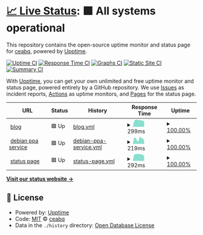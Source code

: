 # [📈 Live Status](https://demo.upptime.js.org): <!--live status--> **🟩 All systems operational**

This repository contains the open-source uptime monitor and status page for [ceabq](https://demo.upptime.js.org), powered by [Upptime](https://github.com/upptime/upptime).

[![Uptime CI](https://github.com/ceabq/upptime-cea/workflows/Uptime%20CI/badge.svg)](https://github.com/ceabq/upptime-cea/actions?query=workflow%3A%22Uptime+CI%22)
[![Response Time CI](https://github.com/ceabq/upptime-cea/workflows/Response%20Time%20CI/badge.svg)](https://github.com/ceabq/upptime-cea/actions?query=workflow%3A%22Response+Time+CI%22)
[![Graphs CI](https://github.com/ceabq/upptime-cea/workflows/Graphs%20CI/badge.svg)](https://github.com/ceabq/upptime-cea/actions?query=workflow%3A%22Graphs+CI%22)
[![Static Site CI](https://github.com/ceabq/upptime-cea/workflows/Static%20Site%20CI/badge.svg)](https://github.com/ceabq/upptime-cea/actions?query=workflow%3A%22Static+Site+CI%22)
[![Summary CI](https://github.com/ceabq/upptime-cea/workflows/Summary%20CI/badge.svg)](https://github.com/ceabq/upptime-cea/actions?query=workflow%3A%22Summary+CI%22)

With [Upptime](https://upptime.js.org), you can get your own unlimited and free uptime monitor and status page, powered entirely by a GitHub repository. We use [Issues](https://github.com/ceabq/upptime-cea/issues) as incident reports, [Actions](https://github.com/ceabq/upptime-cea/actions) as uptime monitors, and [Pages](https://demo.upptime.js.org) for the status page.

<!--start: status pages-->
<!-- This summary is generated by Upptime (https://github.com/upptime/upptime) -->
<!-- Do not edit this manually, your changes will be overwritten -->
<!-- prettier-ignore -->
| URL | Status | History | Response Time | Uptime |
| --- | ------ | ------- | ------------- | ------ |
| <img alt="" src="https://icons.duckduckgo.com/ip3/ceabq.top.ico" height="13"> [blog](https://ceabq.top) | 🟩 Up | [blog.yml](https://github.com/ceabq/upptime-cea/commits/HEAD/history/blog.yml) | <details><summary><img alt="Response time graph" src="./graphs/blog/response-time-week.png" height="20"> 299ms</summary><br><a href="https://status.ceabq.top/history/blog"><img alt="Response time 300" src="https://img.shields.io/endpoint?url=https%3A%2F%2Fraw.githubusercontent.com%2Fceabq%2Fupptime-cea%2FHEAD%2Fapi%2Fblog%2Fresponse-time.json"></a><br><a href="https://status.ceabq.top/history/blog"><img alt="24-hour response time 261" src="https://img.shields.io/endpoint?url=https%3A%2F%2Fraw.githubusercontent.com%2Fceabq%2Fupptime-cea%2FHEAD%2Fapi%2Fblog%2Fresponse-time-day.json"></a><br><a href="https://status.ceabq.top/history/blog"><img alt="7-day response time 299" src="https://img.shields.io/endpoint?url=https%3A%2F%2Fraw.githubusercontent.com%2Fceabq%2Fupptime-cea%2FHEAD%2Fapi%2Fblog%2Fresponse-time-week.json"></a><br><a href="https://status.ceabq.top/history/blog"><img alt="30-day response time 310" src="https://img.shields.io/endpoint?url=https%3A%2F%2Fraw.githubusercontent.com%2Fceabq%2Fupptime-cea%2FHEAD%2Fapi%2Fblog%2Fresponse-time-month.json"></a><br><a href="https://status.ceabq.top/history/blog"><img alt="1-year response time 300" src="https://img.shields.io/endpoint?url=https%3A%2F%2Fraw.githubusercontent.com%2Fceabq%2Fupptime-cea%2FHEAD%2Fapi%2Fblog%2Fresponse-time-year.json"></a></details> | <details><summary><a href="https://status.ceabq.top/history/blog">100.00%</a></summary><a href="https://status.ceabq.top/history/blog"><img alt="All-time uptime 100.00%" src="https://img.shields.io/endpoint?url=https%3A%2F%2Fraw.githubusercontent.com%2Fceabq%2Fupptime-cea%2FHEAD%2Fapi%2Fblog%2Fuptime.json"></a><br><a href="https://status.ceabq.top/history/blog"><img alt="24-hour uptime 100.00%" src="https://img.shields.io/endpoint?url=https%3A%2F%2Fraw.githubusercontent.com%2Fceabq%2Fupptime-cea%2FHEAD%2Fapi%2Fblog%2Fuptime-day.json"></a><br><a href="https://status.ceabq.top/history/blog"><img alt="7-day uptime 100.00%" src="https://img.shields.io/endpoint?url=https%3A%2F%2Fraw.githubusercontent.com%2Fceabq%2Fupptime-cea%2FHEAD%2Fapi%2Fblog%2Fuptime-week.json"></a><br><a href="https://status.ceabq.top/history/blog"><img alt="30-day uptime 100.00%" src="https://img.shields.io/endpoint?url=https%3A%2F%2Fraw.githubusercontent.com%2Fceabq%2Fupptime-cea%2FHEAD%2Fapi%2Fblog%2Fuptime-month.json"></a><br><a href="https://status.ceabq.top/history/blog"><img alt="1-year uptime 100.00%" src="https://img.shields.io/endpoint?url=https%3A%2F%2Fraw.githubusercontent.com%2Fceabq%2Fupptime-cea%2FHEAD%2Fapi%2Fblog%2Fuptime-year.json"></a></details>
| <img alt="" src="https://icons.duckduckgo.com/ip3/debianppa.ceabq.com.ico" height="13"> [debian ppa service](https://debianppa.ceabq.com) | 🟩 Up | [debian-ppa-service.yml](https://github.com/ceabq/upptime-cea/commits/HEAD/history/debian-ppa-service.yml) | <details><summary><img alt="Response time graph" src="./graphs/debian-ppa-service/response-time-week.png" height="20"> 219ms</summary><br><a href="https://status.ceabq.top/history/debian-ppa-service"><img alt="Response time 226" src="https://img.shields.io/endpoint?url=https%3A%2F%2Fraw.githubusercontent.com%2Fceabq%2Fupptime-cea%2FHEAD%2Fapi%2Fdebian-ppa-service%2Fresponse-time.json"></a><br><a href="https://status.ceabq.top/history/debian-ppa-service"><img alt="24-hour response time 113" src="https://img.shields.io/endpoint?url=https%3A%2F%2Fraw.githubusercontent.com%2Fceabq%2Fupptime-cea%2FHEAD%2Fapi%2Fdebian-ppa-service%2Fresponse-time-day.json"></a><br><a href="https://status.ceabq.top/history/debian-ppa-service"><img alt="7-day response time 219" src="https://img.shields.io/endpoint?url=https%3A%2F%2Fraw.githubusercontent.com%2Fceabq%2Fupptime-cea%2FHEAD%2Fapi%2Fdebian-ppa-service%2Fresponse-time-week.json"></a><br><a href="https://status.ceabq.top/history/debian-ppa-service"><img alt="30-day response time 240" src="https://img.shields.io/endpoint?url=https%3A%2F%2Fraw.githubusercontent.com%2Fceabq%2Fupptime-cea%2FHEAD%2Fapi%2Fdebian-ppa-service%2Fresponse-time-month.json"></a><br><a href="https://status.ceabq.top/history/debian-ppa-service"><img alt="1-year response time 226" src="https://img.shields.io/endpoint?url=https%3A%2F%2Fraw.githubusercontent.com%2Fceabq%2Fupptime-cea%2FHEAD%2Fapi%2Fdebian-ppa-service%2Fresponse-time-year.json"></a></details> | <details><summary><a href="https://status.ceabq.top/history/debian-ppa-service">100.00%</a></summary><a href="https://status.ceabq.top/history/debian-ppa-service"><img alt="All-time uptime 92.56%" src="https://img.shields.io/endpoint?url=https%3A%2F%2Fraw.githubusercontent.com%2Fceabq%2Fupptime-cea%2FHEAD%2Fapi%2Fdebian-ppa-service%2Fuptime.json"></a><br><a href="https://status.ceabq.top/history/debian-ppa-service"><img alt="24-hour uptime 100.00%" src="https://img.shields.io/endpoint?url=https%3A%2F%2Fraw.githubusercontent.com%2Fceabq%2Fupptime-cea%2FHEAD%2Fapi%2Fdebian-ppa-service%2Fuptime-day.json"></a><br><a href="https://status.ceabq.top/history/debian-ppa-service"><img alt="7-day uptime 100.00%" src="https://img.shields.io/endpoint?url=https%3A%2F%2Fraw.githubusercontent.com%2Fceabq%2Fupptime-cea%2FHEAD%2Fapi%2Fdebian-ppa-service%2Fuptime-week.json"></a><br><a href="https://status.ceabq.top/history/debian-ppa-service"><img alt="30-day uptime 100.00%" src="https://img.shields.io/endpoint?url=https%3A%2F%2Fraw.githubusercontent.com%2Fceabq%2Fupptime-cea%2FHEAD%2Fapi%2Fdebian-ppa-service%2Fuptime-month.json"></a><br><a href="https://status.ceabq.top/history/debian-ppa-service"><img alt="1-year uptime 92.56%" src="https://img.shields.io/endpoint?url=https%3A%2F%2Fraw.githubusercontent.com%2Fceabq%2Fupptime-cea%2FHEAD%2Fapi%2Fdebian-ppa-service%2Fuptime-year.json"></a></details>
| <img alt="" src="https://icons.duckduckgo.com/ip3/status.ceabq.top.ico" height="13"> [status page](https://status.ceabq.top) | 🟩 Up | [status-page.yml](https://github.com/ceabq/upptime-cea/commits/HEAD/history/status-page.yml) | <details><summary><img alt="Response time graph" src="./graphs/status-page/response-time-week.png" height="20"> 292ms</summary><br><a href="https://status.ceabq.top/history/status-page"><img alt="Response time 318" src="https://img.shields.io/endpoint?url=https%3A%2F%2Fraw.githubusercontent.com%2Fceabq%2Fupptime-cea%2FHEAD%2Fapi%2Fstatus-page%2Fresponse-time.json"></a><br><a href="https://status.ceabq.top/history/status-page"><img alt="24-hour response time 223" src="https://img.shields.io/endpoint?url=https%3A%2F%2Fraw.githubusercontent.com%2Fceabq%2Fupptime-cea%2FHEAD%2Fapi%2Fstatus-page%2Fresponse-time-day.json"></a><br><a href="https://status.ceabq.top/history/status-page"><img alt="7-day response time 292" src="https://img.shields.io/endpoint?url=https%3A%2F%2Fraw.githubusercontent.com%2Fceabq%2Fupptime-cea%2FHEAD%2Fapi%2Fstatus-page%2Fresponse-time-week.json"></a><br><a href="https://status.ceabq.top/history/status-page"><img alt="30-day response time 329" src="https://img.shields.io/endpoint?url=https%3A%2F%2Fraw.githubusercontent.com%2Fceabq%2Fupptime-cea%2FHEAD%2Fapi%2Fstatus-page%2Fresponse-time-month.json"></a><br><a href="https://status.ceabq.top/history/status-page"><img alt="1-year response time 318" src="https://img.shields.io/endpoint?url=https%3A%2F%2Fraw.githubusercontent.com%2Fceabq%2Fupptime-cea%2FHEAD%2Fapi%2Fstatus-page%2Fresponse-time-year.json"></a></details> | <details><summary><a href="https://status.ceabq.top/history/status-page">100.00%</a></summary><a href="https://status.ceabq.top/history/status-page"><img alt="All-time uptime 100.00%" src="https://img.shields.io/endpoint?url=https%3A%2F%2Fraw.githubusercontent.com%2Fceabq%2Fupptime-cea%2FHEAD%2Fapi%2Fstatus-page%2Fuptime.json"></a><br><a href="https://status.ceabq.top/history/status-page"><img alt="24-hour uptime 100.00%" src="https://img.shields.io/endpoint?url=https%3A%2F%2Fraw.githubusercontent.com%2Fceabq%2Fupptime-cea%2FHEAD%2Fapi%2Fstatus-page%2Fuptime-day.json"></a><br><a href="https://status.ceabq.top/history/status-page"><img alt="7-day uptime 100.00%" src="https://img.shields.io/endpoint?url=https%3A%2F%2Fraw.githubusercontent.com%2Fceabq%2Fupptime-cea%2FHEAD%2Fapi%2Fstatus-page%2Fuptime-week.json"></a><br><a href="https://status.ceabq.top/history/status-page"><img alt="30-day uptime 100.00%" src="https://img.shields.io/endpoint?url=https%3A%2F%2Fraw.githubusercontent.com%2Fceabq%2Fupptime-cea%2FHEAD%2Fapi%2Fstatus-page%2Fuptime-month.json"></a><br><a href="https://status.ceabq.top/history/status-page"><img alt="1-year uptime 100.00%" src="https://img.shields.io/endpoint?url=https%3A%2F%2Fraw.githubusercontent.com%2Fceabq%2Fupptime-cea%2FHEAD%2Fapi%2Fstatus-page%2Fuptime-year.json"></a></details>

<!--end: status pages-->

[**Visit our status website →**](https://demo.upptime.js.org)

## 📄 License

- Powered by: [Upptime](https://github.com/upptime/upptime)
- Code: [MIT](./LICENSE) © [ceabq](https://demo.upptime.js.org)
- Data in the `./history` directory: [Open Database License](https://opendatacommons.org/licenses/odbl/1-0/)
